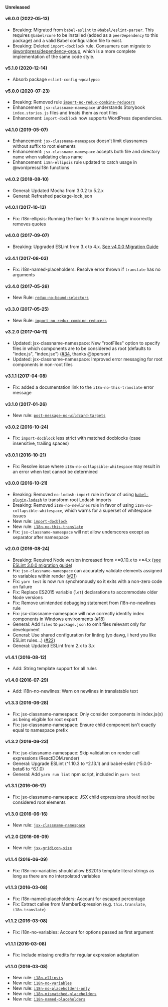 #### Unreleased

#### v6.0.0 (2022-05-13)

- Breaking: Migrated from `babel-eslint` to `@babel/eslint-parser`. This requires `@babel/core` to be
  installed (added as a `peerDependency` to this package) and a valid Babel configuration file to exist.
- Breaking: Deleted `import-docblock` rule. Consumers can migrate to [@wordpress/dependency-group](https://github.com/WordPress/gutenberg/blob/trunk/packages/eslint-plugin/docs/rules/dependency-group.md), which is a more complete implementation of the same code style.

#### v5.1.0 (2020-12-14)

- Absorb package `eslint-config-wpcalypso`

#### v5.0.0 (2020-07-23)

- Breaking: Removed rule [`import-no-redux-combine-reducers`](docs/rules/import-no-redux-combine-reducers.md)
- Enhancement: `jsx-classname-namespace` understands Storybook `index.stories.js` files and treats them as root files
- Enhancement: `import-docblock` now supports WordPress dependencies.

#### v4.1.0 (2019-05-07)

- Enhancement: `jsx-classname-namespace` doesn't limit classnames without suffix to root elements
- Enhancement: `jsx-classname-namespace` accepts both file and directory name when validating class name
- Enhancement: `i18n-ellipsis` rule updated to catch usage in @wordpress/i18n functions

#### v4.0.2 (2018-08-10)

- General: Updated Mocha from 3.0.2 to 5.2.x
- General: Refreshed package-lock.json

#### v4.0.1 (2017-10-13)

- Fix: i18n-ellipsis: Running the fixer for this rule no longer incorrectly removes quotes

#### v4.0.0 (2017-09-07)

- Breaking: Upgraded ESLint from 3.x to 4.x. [See v4.0.0 Migration Guide](https://eslint.org/docs/user-guide/migrating-to-4.0.0)

#### v3.4.1 (2017-08-03)

- Fix: i18n-named-placeholders: Resolve error thrown if `translate` has no arguments

#### v3.4.0 (2017-05-26)

- New Rule: [`redux-no-bound-selectors`](docs/rules/redux-no-bound-selectors.md)

#### v3.3.0 (2017-05-25)

- New Rule: [`import-no-redux-combine-reducers`](docs/rules/import-no-redux-combine-reducers.md)

#### v3.2.0 (2017-04-11)

- Updated: jsx-classname-namespace: New "rootFiles" option to specify files in which components are to be considered as root (defaults to "index.js", "index.jsx") ([#34](https://github.com/Automattic/eslint-plugin-wpcalypso/pull/34), thanks @bperson)
- Updated: jsx-classname-namespace: Improved error messaging for root components in non-root files

#### v3.1.1 (2017-04-08)

- Fix: added a documentation link to the `i18n-no-this-translate` error message

#### v3.1.0 (2017-01-26)

- New rule: [`post-message-no-wildcard-targets`](docs/rules/post-message-no-wildcard-targets.md)

#### v3.0.2 (2016-10-24)

- Fix: `import-docblock` less strict with matched docblocks (case insensitive, trailing spaces)

#### v3.0.1 (2016-10-21)

- Fix: Resolve issue where `i18n-no-collapsible-whitespace` may result in an error when text cannot be determined

#### v3.0.0 (2016-10-21)

- Breaking: Removed `no-lodash-import` rule in favor of using [`babel-plugin-lodash`](https://github.com/lodash/babel-plugin-lodash) to transform root Lodash imports
- Breaking: Removed `i18n-no-newlines` rule in favor of using `i18n-no-collapsible-whitespace`, which warns for a superset of whitespace issues
- New rule: [`import-docblock`](docs/rules/import-docblock.md)
- New rule: [`i18n-no-this-translate`](docs/rules/i18n-no-this-translate.md)
- Fix: `jsx-classname-namespace` will not allow underscores except as separator after namespace

#### v2.0.0 (2016-08-24)

- Breaking: Required Node version increased from >=0.10.x to >=4.x ([see ESLint 3.0.0 migration guide](http://eslint.org/docs/user-guide/migrating-to-3.0.0))
- Fix: `jsx-classname-namespace` can accurately validate elements assigned to variables within render ([#21](https://github.com/Automattic/eslint-plugin-wpcalypso/pull/21))
- Fix: `yarn test` is now run synchronously so it exits with a non-zero code on failure
- Fix: Replace ES2015 variable (`let`) declarations to accommodate older Node versions
- Fix: Remove unintended debugging statement from i18n-no-newlines rule
- Fix: jsx-classname-namespace will now correctly identify index components in Windows environments ([#18](https://github.com/Automattic/eslint-plugin-wpcalypso/pull/18))
- General: Add `files` to `package.json` to omit files relevant only for development
- General: Use shared configuration for linting (yo dawg, i herd you like ESLint rules...) ([#22](https://github.com/Automattic/eslint-plugin-wpcalypso/pull/22))
- General: Updated ESLint from 2.x to 3.x

#### v1.4.1 (2016-08-12)

- Add: String template support for all rules

#### v1.4.0 (2016-07-29)

- Add: i18n-no-newlines: Warn on newlines in translatable text

#### v1.3.3 (2016-06-28)

- Fix: jsx-classname-namespace: Only consider components in index.js(x) as being eligible for root export
- Fix: jsx-classname-namespace: Ensure child component isn't exactly equal to namespace prefix

#### v1.3.2 (2016-06-23)

- Fix: jsx-classname-namespace: Skip validation on render call expressions (ReactDOM.render)
- General: Upgrade ESLint (^1.10.3 to ^2.13.1) and babel-eslint (^5.0.0-beta6 to ^6.1.0)
- General: Add `yarn run lint` npm script, included in `yarn test`

#### v1.3.1 (2016-06-17)

- Fix: jsx-classname-namespace: JSX child expressions should not be considered root elements

#### v1.3.0 (2016-06-16)

- New rule: [`jsx-classname-namespace`](docs/rules/jsx-classname-namespace.md)

#### v1.2.0 (2016-06-09)

- New rule: [`jsx-gridicon-size`](docs/rules/jsx-gridicon-size.md)

#### v1.1.4 (2016-06-09)

- Fix: i18n-no-variables should allow ES2015 template literal strings as long as there are no interpolated variables

#### v1.1.3 (2016-03-08)

- Fix: i18n-named-placeholders: Account for escaped percentage
- Fix: Extract callee from MemberExpression (e.g. `this.translate`, `i18n.translate`)

#### v1.1.2 (2016-03-08)

- Fix: i18n-no-variables: Account for options passed as first argument

#### v1.1.1 (2016-03-08)

- Fix: Include missing credits for regular expression adaptation

#### v1.1.0 (2016-03-08)

- New rule: [`i18n-ellipsis`](docs/rules/i18n-ellipsis.md)
- New rule: [`i18n-no-variables`](docs/rules/i18n-no-variables.md)
- New rule: [`i18n-no-placeholders-only`](docs/rules/i18n-no-placeholders-only.md)
- New rule: [`i18n-mismatched-placeholders`](docs/rules/i18n-mismatched-placeholders.md)
- New rule: [`i18n-named-placeholders`](docs/rules/i18n-named-placeholders.md)
